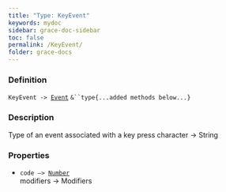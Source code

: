 ```yaml
---
title: "Type: KeyEvent"
keywords: mydoc
sidebar: grace-doc-sidebar
toc: false
permalink: /KeyEvent/
folder: grace-docs
---
```


### Definition
`KeyEvent -> `[`Event`](/grace-documentation/Event) `&``type{...added methods below...}`

### Description
Type of an event associated with a key press character → String

### Properties
- `code —> `[`Number`](/grace-documentation/404)  
modifiers → Modifiers
  
